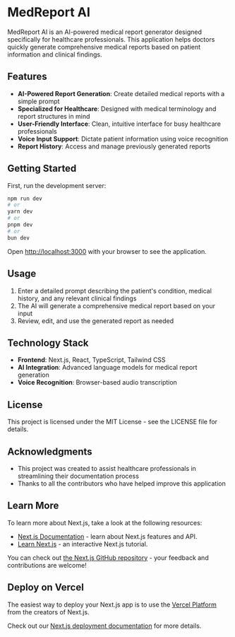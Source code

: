 # MedReport AI

MedReport AI is an AI-powered medical report generator designed specifically for healthcare professionals. This application helps doctors quickly generate comprehensive medical reports based on patient information and clinical findings.

## Features

- **AI-Powered Report Generation**: Create detailed medical reports with a simple prompt
- **Specialized for Healthcare**: Designed with medical terminology and report structures in mind
- **User-Friendly Interface**: Clean, intuitive interface for busy healthcare professionals
- **Voice Input Support**: Dictate patient information using voice recognition
- **Report History**: Access and manage previously generated reports

## Getting Started

First, run the development server:

```bash
npm run dev
# or
yarn dev
# or
pnpm dev
# or
bun dev
```

Open [http://localhost:3000](http://localhost:3000) with your browser to see the application.

## Usage

1. Enter a detailed prompt describing the patient's condition, medical history, and any relevant clinical findings
2. The AI will generate a comprehensive medical report based on your input
3. Review, edit, and use the generated report as needed

## Technology Stack

- **Frontend**: Next.js, React, TypeScript, Tailwind CSS
- **AI Integration**: Advanced language models for medical report generation
- **Voice Recognition**: Browser-based audio transcription

## License

This project is licensed under the MIT License - see the LICENSE file for details.

## Acknowledgments

- This project was created to assist healthcare professionals in streamlining their documentation process
- Thanks to all the contributors who have helped improve this application

## Learn More

To learn more about Next.js, take a look at the following resources:

- [Next.js Documentation](https://nextjs.org/docs) - learn about Next.js features and API.
- [Learn Next.js](https://nextjs.org/learn) - an interactive Next.js tutorial.

You can check out [the Next.js GitHub repository](https://github.com/vercel/next.js) - your feedback and contributions are welcome!

## Deploy on Vercel

The easiest way to deploy your Next.js app is to use the [Vercel Platform](https://vercel.com/new?utm_medium=default-template&filter=next.js&utm_source=create-next-app&utm_campaign=create-next-app-readme) from the creators of Next.js.

Check out our [Next.js deployment documentation](https://nextjs.org/docs/app/building-your-application/deploying) for more details.
